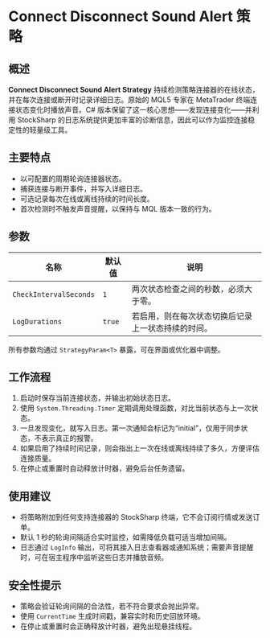 # Connect Disconnect Sound Alert 策略

## 概述
**Connect Disconnect Sound Alert Strategy** 持续检测策略连接器的在线状态，并在每次连接或断开时记录详细日志。原始的 MQL5 专家在 MetaTrader 终端连接状态变化时播放声音。C# 版本保留了这一核心思想——发现连接变化——并利用 StockSharp 的日志系统提供更加丰富的诊断信息，因此可以作为监控连接稳定性的轻量级工具。

## 主要特点
- 以可配置的周期轮询连接器状态。
- 捕获连接与断开事件，并写入详细日志。
- 可选记录每次在线或离线持续的时间长度。
- 首次检测时不触发声音提醒，以保持与 MQL 版本一致的行为。

## 参数
| 名称 | 默认值 | 说明 |
| ---- | ------ | ---- |
| `CheckIntervalSeconds` | `1` | 两次状态检查之间的秒数，必须大于零。 |
| `LogDurations` | `true` | 若启用，则在每次状态切换后记录上一状态持续的时间。 |

所有参数均通过 `StrategyParam<T>` 暴露，可在界面或优化器中调整。

## 工作流程
1. 启动时保存当前连接状态，并输出初始状态日志。
2. 使用 `System.Threading.Timer` 定期调用处理函数，对比当前状态与上一次状态。
3. 一旦发现变化，就写入日志。第一次通知会标记为“initial”，仅用于同步状态，不表示真正的报警。
4. 如果启用了持续时间记录，则会指出上一次在线或离线持续了多久，方便评估连接质量。
5. 在停止或重置时自动释放计时器，避免后台任务遗留。

## 使用建议
- 将策略附加到任何支持连接器的 StockSharp 终端，它不会订阅行情或发送订单。
- 默认 1 秒的轮询间隔适合实时监控，如需降低负载可适当增加间隔。
- 日志通过 `LogInfo` 输出，可将其接入日志查看器或通知系统；需要声音提醒时，可在宿主程序中监听这些日志并播放音频。

## 安全性提示
- 策略会验证轮询间隔的合法性，若不符合要求会抛出异常。
- 使用 `CurrentTime` 生成时间戳，兼容实时和历史回放环境。
- 在停止或重置时会正确释放计时器，避免出现悬挂线程。
